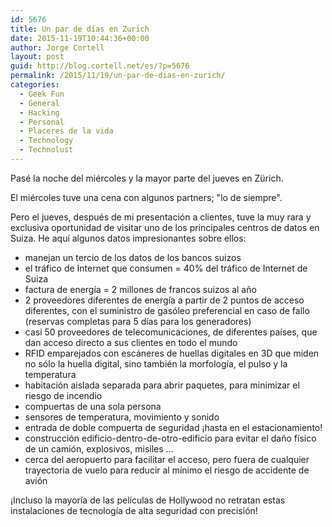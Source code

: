 ```yaml
---
id: 5676
title: Un par de días en Zurich
date: 2015-11-19T10:44:36+00:00
author: Jorge Cortell
layout: post
guid: http://blog.cortell.net/es/?p=5676
permalink: /2015/11/19/un-par-de-dias-en-zurich/
categories:
  - Geek Fun
  - General
  - Hacking
  - Personal
  - Placeres de la vida
  - Technology
  - Technolust
---
```


  
Pasé la noche del miércoles y la mayor parte del jueves en Zürich.

El miércoles tuve una cena con algunos partners; "lo de siempre".

Pero el jueves, después de mi presentación a clientes, tuve la muy rara y exclusiva oportunidad de visitar uno de los principales centros de datos en Suiza. He aquí algunos datos impresionantes sobre ellos:

  * manejan un tercio de los datos de los bancos suizos
  * el tráfico de Internet que consumen = 40% del tráfico de Internet de Suiza
  * factura de energía = 2 millones de francos suizos al año
  * 2 proveedores diferentes de energía a partir de 2 puntos de acceso diferentes, con el suministro de gasóleo preferencial en caso de fallo (reservas completas para 5 días para los generadores)
  * casi 50 proveedores de telecomunicaciones, de diferentes países, que dan acceso directo a sus clientes en todo el mundo
  * RFID emparejados con escáneres de huellas digitales en 3D que miden no sólo la huella digital, sino también la morfología, el pulso y la temperatura
  * habitación aislada separada para abrir paquetes, para minimizar el riesgo de incendio
  * compuertas de una sola persona
  * sensores de temperatura, movimiento y sonido
  * entrada de doble compuerta de seguridad ¡hasta en el estacionamiento!
  * construcción edificio-dentro-de-otro-edificio para evitar el daño físico de un camión, explosivos, misiles ...
  * cerca del aeropuerto para facilitar el acceso, pero fuera de cualquier trayectoria de vuelo para reducir al mínimo el riesgo de accidente de avión

¡Incluso la mayoría de las películas de Hollywood no retratan estas instalaciones de tecnología de alta seguridad con precisión!